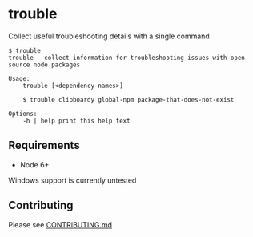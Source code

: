 trouble
===

Collect useful troubleshooting details with a single command

```shell
$ trouble
trouble - collect information for troubleshooting issues with open source node packages

Usage:
    trouble [<dependency-names>]

    $ trouble clipboardy global-npm package-that-does-not-exist

Options:
    -h | help print this help text
```

Requirements
---

- Node 6+

Windows support is currently untested

Contributing
---

Please see [CONTRIBUTING.md](CONTRIBUTING.md)

